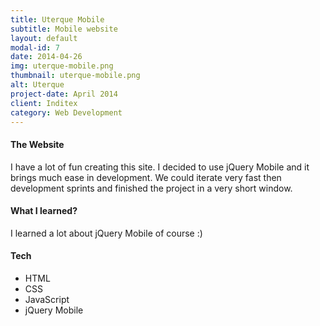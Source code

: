 ```yaml
---
title: Uterque Mobile
subtitle: Mobile website
layout: default
modal-id: 7
date: 2014-04-26
img: uterque-mobile.png
thumbnail: uterque-mobile.png
alt: Uterque
project-date: April 2014
client: Inditex
category: Web Development
---
```


#### The Website
I have a lot of fun creating this site. I decided to use jQuery Mobile and it brings much ease in development. We could iterate very fast then development sprints and finished the project in a very short window.

#### What I learned?
I learned a lot about jQuery Mobile of course :)

#### Tech
- HTML
- CSS
- JavaScript
- jQuery Mobile
